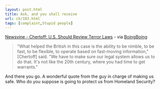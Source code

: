 ```yaml
---
layout: post.html
title: Ask, and you shall receive
url: ch/103.html
tags: [complaint,Stupid people]
---
```

[Newsvine - Chertoff: U.S. Should Review Terror Laws](http://www.newsvine.com/_news/2006/08/13/323226-chertoff-us-should-review-terror-laws) - via [BoingBoing](http://www.boingboing.net/2006/08/13/chertoff_lets_spy_on.html)

> "What helped the British in this case is the ability to be nimble, to be fast, to be flexible, to operate based on fast-moving information," [Chertoff] said. "We have to make sure our legal system allows us to do that. It's not like the 20th century, where you had time to get warrants."

And there you go. A wonderful quote from the guy in charge of making us safe. Who do you suppose is going to protect us from Homeland Security?
